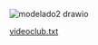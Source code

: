 ![modelado2 drawio](https://github.com/Carol21d/modelado/assets/117730103/12438ad6-7c92-4a65-8960-85719053e59c)



[videoclub.txt](https://github.com/Carol21d/modelado/files/14398420/videoclub.txt)
